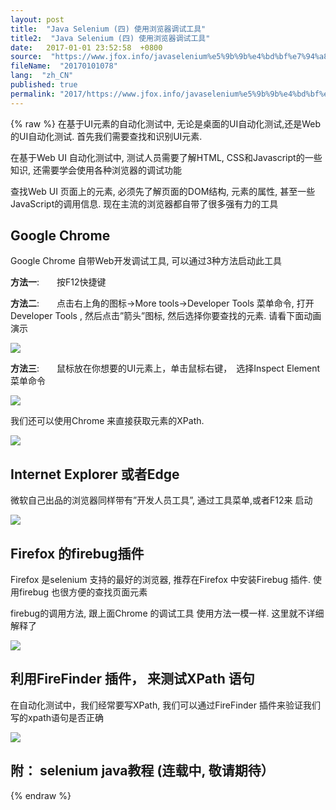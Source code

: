 ```yaml
---
layout: post
title:  "Java Selenium (四) 使用浏览器调试工具"
title2:  "Java Selenium (四) 使用浏览器调试工具"
date:   2017-01-01 23:52:58  +0800
source:  "https://www.jfox.info/javaselenium%e5%9b%9b%e4%bd%bf%e7%94%a8%e6%b5%8f%e8%a7%88%e5%99%a8%e8%b0%83%e8%af%95%e5%b7%a5%e5%85%b7.html"
fileName:  "20170101078"
lang:  "zh_CN"
published: true
permalink: "2017/https://www.jfox.info/javaselenium%e5%9b%9b%e4%bd%bf%e7%94%a8%e6%b5%8f%e8%a7%88%e5%99%a8%e8%b0%83%e8%af%95%e5%b7%a5%e5%85%b7.html"
---
```

{% raw %}
在基于UI元素的自动化测试中, 无论是桌面的UI自动化测试,还是Web的UI自动化测试. 首先我们需要查找和识别UI元素.

在基于Web UI 自动化测试中, 测试人员需要了解HTML, CSS和Javascript的一些知识, 还需要学会使用各种浏览器的调试功能

查找Web UI 页面上的元素, 必须先了解页面的DOM结构, 元素的属性, 甚至一些JavaScript的调用信息. 现在主流的浏览器都自带了很多强有力的工具

## Google Chrome

Google Chrome 自带Web开发调试工具, 可以通过3种方法启动此工具

**方法一**:　　按F12快捷键

**方法二**:　　点击右上角的图标->More tools->Developer Tools 菜单命令, 打开Developer Tools , 然后点击”箭头”图标, 然后选择你要查找的元素. 请看下面动画演示

![](/wp-content/uploads/2017/07/1499268858.gif)

**方法三**:　　鼠标放在你想要的UI元素上，单击鼠标右键，　选择Inspect Element菜单命令

![](/wp-content/uploads/2017/07/1499268861.gif)

我们还可以使用Chrome 来直接获取元素的XPath.

![](/wp-content/uploads/2017/07/1499268862.png)

## Internet Explorer 或者Edge

微软自己出品的浏览器同样带有”开发人员工具”, 通过工具菜单,或者F12来 启动

![](/wp-content/uploads/2017/07/1499268863.png)

## Firefox 的firebug插件

Firefox 是selenium 支持的最好的浏览器, 推荐在Firefox 中安装Firebug 插件. 使用firebug 也很方便的查找页面元素

firebug的调用方法, 跟上面Chrome 的调试工具 使用方法一模一样. 这里就不详细解释了

![](/wp-content/uploads/2017/07/1499268866.gif)

## 利用FireFinder 插件， 来测试XPath 语句

在自动化测试中，我们经常要写XPath, 我们可以通过FireFinder 插件来验证我们写的xpath语句是否正确

![](/wp-content/uploads/2017/07/1499268867.gif)

## 附： selenium java教程 (连载中, 敬请期待）
{% endraw %}

